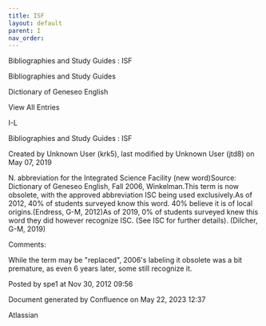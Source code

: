 ```yaml
---
title: ISF
layout: default
parent: I
nav_order:
---
```


Bibliographies and Study Guides : ISF

Bibliographies and Study Guides

Dictionary of Geneseo English

View All Entries

I-L

Bibliographies and Study Guides : ISF

Created by  Unknown User (krk5), last modified by  Unknown User (jtd8) on May 07, 2019

N. abbreviation for the Integrated Science Facility (new word)Source: Dictionary of Geneseo English, Fall 2006, Winkelman.This term is now obsolete, with the approved abbreviation ISC being used exclusively.As of 2012, 40% of students surveyed know this word. 40% believe it is of local origins.(Endress, G-M, 2012)As of 2019, 0% of students surveyed knew this word they did however recognize ISC. (See ISC for further details). (Dilcher, G-M, 2019)

Comments:

While the term may be &quot;replaced&quot;, 2006's labeling it obsolete was a bit premature, as even 6 years later, some still recognize it.

Posted by spe1 at Nov 30, 2012 09:56

Document generated by Confluence on May 22, 2023 12:37

Atlassian
